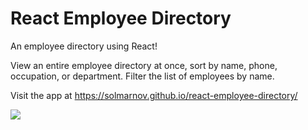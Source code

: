 # React Employee Directory
An employee directory using React! 

View an entire employee directory at once, sort by name, phone, occupation, or department. Filter the list of employees by name. 

Visit the app at https://solmarnov.github.io/react-employee-directory/

<img src="https://user-images.githubusercontent.com/59265518/87666400-e72c5a00-c7ab-11ea-84f8-6e6093302257.png">
